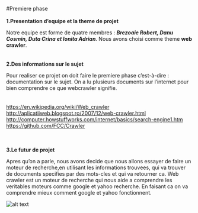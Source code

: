 
#Premiere phase <br> <br>
**1.Presentation d’equipe et la theme de projet** 

Notre equipe est forme de quatre membres : **_Brezoaie Robert, Danu Cosmin, Duta Crina et Ionita Adrian_**. Nous avons choisi comme theme  **web crawler**.
<br><br><br>**2.Des informations sur le sujet**


Pour realiser ce projet on doit faire le premiere phase c’est-à-dire : documentation sur le sujet. On a lu plusieurs documents sur l’internet pour bien comprendre ce que webcrawler signifie.<br><br><br>
https://en.wikipedia.org/wiki/Web_crawler <br>
http://aplicatiiweb.blogspot.ro/2007/12/web-crawler.html  <br>
http://computer.howstuffworks.com/internet/basics/search-engine1.htm <br>
https://github.com/FCC/Crawler <br><br><br>
 



**3.Le futur de projet**

Apres qu’on a parle, nous avons decide que nous allons essayer de faire un moteur de recherche,en utilisant les informations trouvees, qui va trouver de documents specifies par des mots-cles et qui va retourner ca.
Web crawler est un moteur de recherche qui nous aide a  comprendre les veritables moteurs comme google et yahoo recherche. En faisant ca on va comprendre mieux comment google et yahoo fonctionnent.

![alt text][logo]

[logo]: http://s.hswstatic.com/gif/search-engine-chart.gif "Schema Web Crawler "
